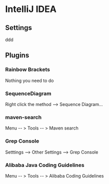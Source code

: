 # IntelliJ IDEA

## Settings
ddd

## Plugins
### Rainbow Brackets
Nothing you need to do

### SequenceDiagram
Right click the method --> Sequence Diagram...

### maven-search
Menu -- > Tools -- > Maven search

### Grep Console
Setttings --> Other Settings --> Grep Console

### Alibaba Java Coding Guidelines
Menu -- > Tools -- > Alibaba Coding Guidelines
